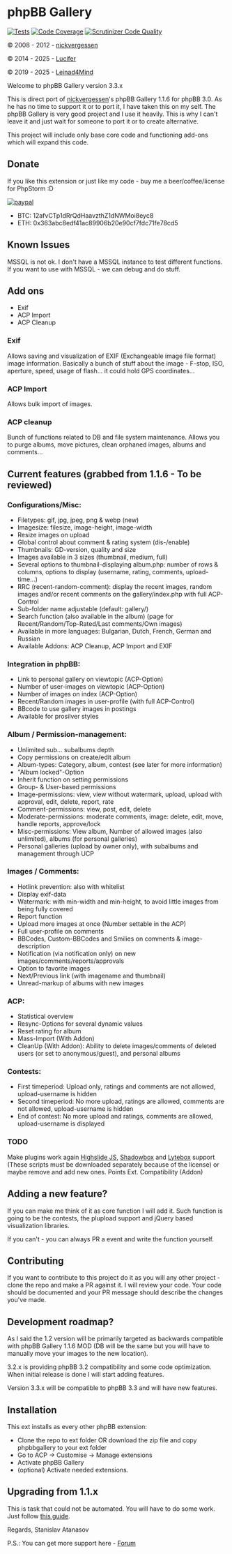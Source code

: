 # phpBB Gallery

[![Tests](https://github.com/satanasov/phpbbgallery/actions/workflows/tests.yml/badge.svg)](https://github.com/satanasov/phpbbgallery/actions/workflows/tests.yml) [![Code Coverage](https://scrutinizer-ci.com/g/satanasov/phpbbgallery/badges/coverage.png?b=master)](https://scrutinizer-ci.com/g/satanasov/phpbbgallery/?branch=master) [![Scrutinizer Code Quality](https://scrutinizer-ci.com/g/satanasov/phpbbgallery/badges/quality-score.png?b=master)](https://scrutinizer-ci.com/g/satanasov/phpbbgallery/?branch=master)

© 2008 - 2012 - [nickvergessen](https://web.archive.org/web/20131104154014/http://www.flying-bits.org/index.php)

© 2014 - 2025 - [Lucifer](https://www.anavaro.com)

© 2019 - 2025 - [Leinad4Mind](https://leinad4mind.top/forum)

Welcome to phpBB Gallery version 3.3.x

This is direct port of [nickvergessen](https://github.com/nickvergessen)'s phpBB Gallery 1.1.6 for phpBB 3.0. As he has no time to support it or to port it, I have taken this on my self. The phpBB Gallery is very good project and I use it heavily. This is why I can't leave it and just wait for someone to port it or to create alternative.

This project will include only base core code and functioning add-ons which will expand this code.

## Donate
If you like this extension or just like my code - buy me a beer/coffee/license for PhpStorm :D

[![paypal](https://www.paypalobjects.com/en_US/i/btn/btn_donateCC_LG.gif)](https://www.paypal.com/cgi-bin/webscr?cmd=_s-xclick&hosted_button_id=3JQ8HDK6Y7A2N)

- BTC: 12afvCTp1dRrQdHaavzthZ1dNWMoi8eyc8
- ETH: 0x363abc8edf41ac89906b20e90cf7fdc71fe78cd5

## Known Issues

MSSQL is not ok. I don't have a MSSQL instance to test different functions. If you want to use with MSSQL - we can debug and do stuff.

## Add ons
 - Exif
 - ACP Import
 - ACP Cleanup

### Exif

Allows saving and visualization of EXIF (Exchangeable image file format) image information. Basically a bunch of stuff about the image - F-stop, ISO, aperture, speed, usage of flash... it could hold GPS coordinates...

### ACP Import

Allows bulk import of images.

### ACP cleanup

Bunch of functions related to DB and file system maintenance. Allows you to purge albums, move pictures, clean orphaned images, albums and comments...


## Current features (grabbed from 1.1.6 - To be reviewed)

### Configurations/Misc:
 - Filetypes: gif, jpg, jpeg, png & webp (new)
 - Imagesize: filesize, image-height, image-width
 - Resize images on upload
 - Global control about comment & rating system (dis-/enable)
 - Thumbnails: GD-version, quality and size
 - Images available in 3 sizes (thumbnail, medium, full)
 - Several options to thumbnail-displaying album.php: number of rows & columns, options to display (username, rating, comments, upload-time...)
 - RRC (recent-random-comment): display the recent images, random images and/or recent comments on the gallery/index.php with full ACP-Control
 - Sub-folder name adjustable (default: gallery/)
 - Search function (also available in the album) (page for Recent/Random/Top-Rated/Last comments/Own images)
 - Available in more languages: Bulgarian, Dutch, French, German and Russian
 - Available Addons: ACP Cleanup, ACP Import and EXIF

### Integration in phpBB:
 - Link to personal gallery on viewtopic (ACP-Option)
 - Number of user-images on viewtopic (ACP-Option)
 - Number of images on index (ACP-Option)
 - Recent/Random images in user-profile (with full ACP-Control)
 - BBcode to use gallery images in postings
 - Available for prosilver styles

### Album / Permission-management:
 - Unlimited sub... subalbums depth
 - Copy permissions on create/edit album
 - Album-types: Category, album, contest (see later for more information)
 - "Album locked"-Option
 - Inherit function on setting permissions
 - Group- & User-based permissions
 - Image-permissions: view, view without watermark, upload, upload with approval, edit, delete, report, rate
 - Comment-permissions: view, post, edit, delete
 - Moderate-permissions: moderate comments, image: delete, edit, move, handle reports, approve/lock
 - Misc-permissions: View album, Number of allowed images (also unlimited), albums (for personal galleries)
 - Personal galleries (upload by owner only), with subalbums and management through UCP

### Images / Comments:
 - Hotlink prevention: also with whitelist
 - Display exif-data
 - Watermark: with min-width and min-height, to avoid little images from being fully covered
 - Report function
 - Upload more images at once (Number settable in the ACP)
 - Full user-profile on comments
 - BBCodes, Custom-BBCodes and Smilies on comments & image-description
 - Notification (via notification only) on new images/comments/reports/approvals
 - Option to favorite images
 - Next/Previous link (with imagename and thumbnail)
 - Unread-markup of albums with new images

### ACP:
 - Statistical overview
 - Resync-Options for several dynamic values
 - Reset rating for album
 - Mass-Import (With Addon)
 - CleanUp (With Addon): Ability to delete images/comments of deleted users (or set to anonymous/guest), and personal albums

### Contests:
 - First timeperiod: Upload only, ratings and comments are not allowed, upload-username is hidden
 - Second timeperiod: No more upload, ratings are allowed, comments are not allowed, upload-username is hidden
 - End of contest: No more upload and ratings, comments are allowed, upload-username is displayed

### TODO

Make plugins work again [Highslide JS](https://highslide.com/download.php), [Shadowbox](https://www.shadowbox-js.com/download.html) and [Lytebox](https://web.archive.org/web/20130430051404/http://lytebox.com) support (These scripts must be downloaded separately because of the license) or maybe remove and add new ones.
Points Ext. Compatibility (Addon)

## Adding a new feature?

If you can make me think of it as core function I will add it. Such function is going to be the contests, the plupload support and jQuery based visualization libraries.

If you can't - you can always PR a event and write the function yourself.

## Contributing

If you want to contribute to this project do it as you will any other project - clone the repo and make a PR against it. I will review your code. Your code should be documented and your PR message should describe the changes you've made.

## Development roadmap?

As I said the 1.2 version will be primarily targeted as backwards compatible with phpBB Gallery 1.1.6 MOD (DB will be the same but you will have to manually move your images to the new location).

3.2.x is providing phpBB 3.2 compatibility and some code optimization. When initial release is done I will start adding features.

Version 3.3.x will be compatible to phpBB 3.3 and will have new features.

## Installation

This ext installs as every other phpBB extension:

 - Clone the repo to ext folder OR download the zip file and copy phpbbgallery to your ext folder
 - Go to ACP -> Customise -> Manage extensions
 - Activate phpBB Gallery
 - (optional) Activate needed extensions.

## Upgrading from 1.1.x

This is task that could not be automated. You will have to do some work. Just follow [this guide](https://www.phpbb.com/customise/db/extension/phpbb_gallery/faq/2181).

Regards,
Stanislav Atanasov

P.S.: You can get more support here - [Forum](https://www.phpbb.com/customise/db/extension/phpbb_gallery/support)
